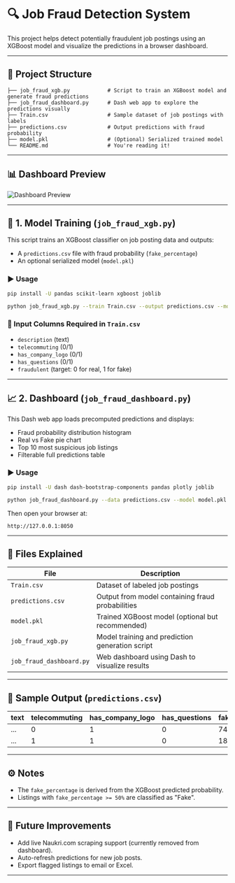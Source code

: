 
# 🔍 Job Fraud Detection System

This project helps detect potentially fraudulent job postings using an XGBoost model and visualize the predictions in a browser dashboard.

---

## 📁 Project Structure

```
├── job_fraud_xgb.py            # Script to train an XGBoost model and generate fraud predictions
├── job_fraud_dashboard.py      # Dash web app to explore the predictions visually
├── Train.csv                   # Sample dataset of job postings with labels
├── predictions.csv             # Output predictions with fraud probability
├── model.pkl                   # (Optional) Serialized trained model
└── README.md                   # You're reading it!
```

---

## 📊 Dashboard Preview

![Dashboard Preview](https://user-images.githubusercontent.com/example/dashboard-preview.png)

---

## 🧠 1. Model Training (`job_fraud_xgb.py`)

This script trains an XGBoost classifier on job posting data and outputs:
- A `predictions.csv` file with fraud probability (`fake_percentage`)
- An optional serialized model (`model.pkl`)

### ▶️ Usage

```bash
pip install -U pandas scikit-learn xgboost joblib

python job_fraud_xgb.py --train Train.csv --output predictions.csv --model-out model.pkl
```

### 🔢 Input Columns Required in `Train.csv`

- `description` (text)
- `telecommuting` (0/1)
- `has_company_logo` (0/1)
- `has_questions` (0/1)
- `fraudulent` (target: 0 for real, 1 for fake)

---

## 📈 2. Dashboard (`job_fraud_dashboard.py`)

This Dash web app loads precomputed predictions and displays:
- Fraud probability distribution histogram
- Real vs Fake pie chart
- Top 10 most suspicious job listings
- Filterable full predictions table

### ▶️ Usage

```bash
pip install -U dash dash-bootstrap-components pandas plotly joblib

python job_fraud_dashboard.py --data predictions.csv --model model.pkl
```

Then open your browser at:

```
http://127.0.0.1:8050
```

---

## 📂 Files Explained

| File                  | Description                                      |
|-----------------------|--------------------------------------------------|
| `Train.csv`           | Dataset of labeled job postings                  |
| `predictions.csv`     | Output from model containing fraud probabilities |
| `model.pkl`           | Trained XGBoost model (optional but recommended) |
| `job_fraud_xgb.py`    | Model training and prediction generation script  |
| `job_fraud_dashboard.py` | Web dashboard using Dash to visualize results |

---

## 🧪 Sample Output (`predictions.csv`)

| text              | telecommuting | has_company_logo | has_questions | fake_percentage |
|------------------|----------------|------------------|----------------|------------------|
| ...              | 0              | 1                | 0              | 74.32            |
| ...              | 1              | 1                | 0              | 18.67            |

---

## ⚙️ Notes

- The `fake_percentage` is derived from the XGBoost predicted probability.
- Listings with `fake_percentage >= 50%` are classified as "Fake".

---

## 📌 Future Improvements

- Add live Naukri.com scraping support (currently removed from dashboard).
- Auto-refresh predictions for new job posts.
- Export flagged listings to email or Excel.

---

